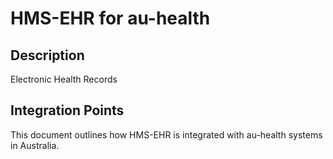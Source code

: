 # HMS-EHR for au-health

## Description

Electronic Health Records

## Integration Points

This document outlines how HMS-EHR is integrated with au-health systems in Australia.
